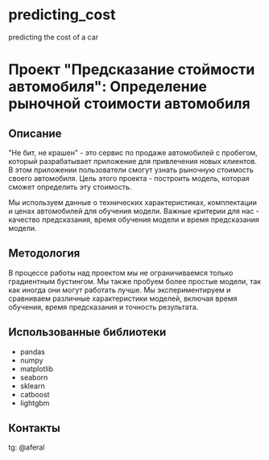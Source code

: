 # predicting_cost
 predicting the cost of a car
# Проект "Предсказание стоймости автомобиля": Определение рыночной стоимости автомобиля

## Описание

"Не бит, не крашен" - это сервис по продаже автомобилей с пробегом, который разрабатывает приложение для привлечения новых клиентов. В этом приложении пользователи смогут узнать рыночную стоимость своего автомобиля. Цель этого проекта - построить модель, которая сможет определить эту стоимость. 

Мы используем данные о технических характеристиках, комплектации и ценах автомобилей для обучения модели. Важные критерии для нас - качество предсказания, время обучения модели и время предсказания модели.

## Методология

В процессе работы над проектом мы не ограничиваемся только градиентным бустингом. Мы также пробуем более простые модели, так как иногда они могут работать лучше. Мы экспериментируем и сравниваем различные характеристики моделей, включая время обучения, время предсказания и точность результата.

## Использованные библиотеки

- pandas
- numpy
- matplotlib
- seaborn
- sklearn
- catboost
- lightgbm

## Контакты

tg: @aferal
